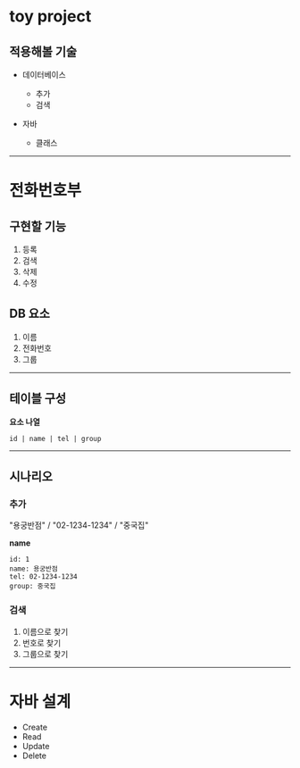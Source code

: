 # toy project

## 적용해볼 기술
- 데이터베이스
  - 추가
  - 검색

- 자바
  - 클래스

---

# 전화번호부 

## 구현할 기능

1. 등록
2. 검색
3. 삭제
4. 수정

## DB 요소

1. 이름
2. 전화번호
3. 그룹

---

## 테이블 구성

**요소 나열**   

~~~
id | name | tel | group
~~~

---

## 시나리오

### 추가
"용궁반점" / "02-1234-1234" / "중국집"

**name**    

~~~
id: 1   
name: 용궁반점    
tel: 02-1234-1234
group: 중국집
~~~

### 검색

1. 이름으로 찾기
2. 번호로 찾기
3. 그룹으로 찾기

---

# 자바 설계

- Create
- Read
- Update
- Delete